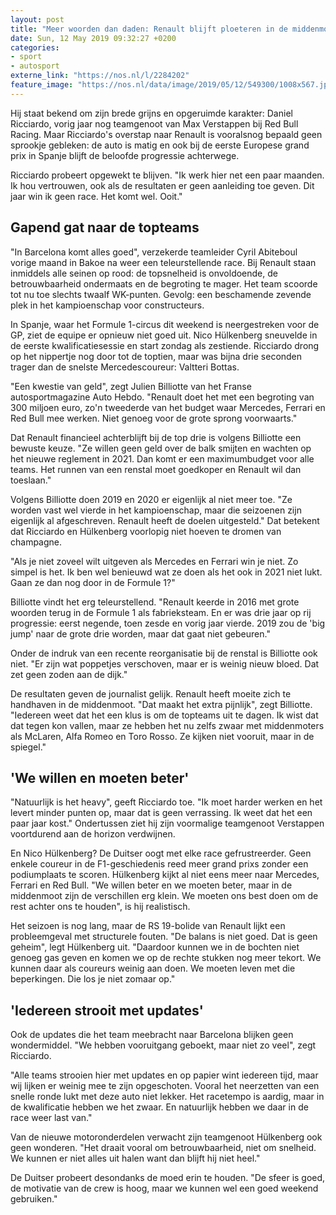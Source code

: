 ```yaml
---
layout: post
title: "Meer woorden dan daden: Renault blijft ploeteren in de middenmoot van de F1"
date: Sun, 12 May 2019 09:32:27 +0200
categories: 
- sport 
- autosport 
externe_link: "https://nos.nl/l/2284202"
feature_image: "https://nos.nl/data/image/2019/05/12/549300/1008x567.jpg"
---
```


<p>Hij staat bekend om zijn brede grijns en opgeruimde karakter: Daniel Ricciardo, vorig jaar nog teamgenoot van Max Verstappen bij Red Bull Racing. Maar Ricciardo's overstap naar Renault is vooralsnog bepaald geen sprookje gebleken: de auto is matig en ook bij de eerste Europese grand prix in Spanje blijft de beloofde progressie achterwege.</p>
<p>Ricciardo probeert opgewekt te blijven. "Ik werk hier net een paar maanden. Ik hou vertrouwen, ook als de resultaten er geen aanleiding toe geven. Dit jaar win ik geen race. Het komt wel. Ooit."</p>
<h2>Gapend gat naar de topteams</h2>
<p>"In Barcelona komt alles goed", verzekerde teamleider Cyril Abiteboul vorige maand in Bakoe na weer een teleurstellende race. Bij Renault staan inmiddels alle seinen op rood: de topsnelheid is onvoldoende, de betrouwbaarheid ondermaats en de begroting te mager. Het team scoorde tot nu toe slechts twaalf WK-punten. Gevolg: een beschamende zevende plek in het kampioenschap voor constructeurs.</p>
<p>In Spanje, waar het Formule 1-circus dit weekend is neergestreken voor de GP, ziet de equipe er opnieuw niet goed uit. Nico Hülkenberg sneuvelde in de eerste kwalificatiesessie en start zondag als zestiende. Ricciardo drong op het nippertje nog door tot de toptien, maar was bijna drie seconden trager dan de snelste Mercedescoureur: Valtteri Bottas.</p>
<p>"Een kwestie van geld", zegt Julien Billiotte van het Franse autosportmagazine Auto Hebdo. "Renault doet het met een begroting van 300 miljoen euro, zo'n tweederde van het budget waar Mercedes, Ferrari en Red Bull mee werken. Niet genoeg voor de grote sprong voorwaarts."</p>
<p>Dat Renault financieel achterblijft bij de top drie is volgens Billiotte een bewuste keuze. "Ze willen geen geld over de balk smijten en wachten op het nieuwe reglement in 2021. Dan komt er een maximumbudget voor alle teams. Het runnen van een renstal moet goedkoper en Renault wil dan toeslaan."</p>
<p>Volgens Billiotte doen 2019 en 2020 er eigenlijk al niet meer toe. "Ze worden vast wel vierde in het kampioenschap, maar die seizoenen zijn eigenlijk al afgeschreven. Renault heeft de doelen uitgesteld." Dat betekent dat Ricciardo en Hülkenberg voorlopig niet hoeven te dromen van champagne.</p>
<p>"Als je niet zoveel wilt uitgeven als Mercedes en Ferrari win je niet. Zo simpel is het. Ik ben wel benieuwd wat ze doen als het ook in 2021 niet lukt. Gaan ze dan nog door in de Formule 1?"</p>
<p>Billiotte vindt het erg teleurstellend. "Renault keerde in 2016 met grote woorden terug in de Formule 1 als fabrieksteam. En er was drie jaar op rij progressie: eerst negende, toen zesde en vorig jaar vierde. 2019 zou de 'big jump' naar de grote drie worden, maar dat gaat niet gebeuren."</p>
<p>Onder de indruk van een recente reorganisatie bij de renstal is Billiotte ook niet. "Er zijn wat poppetjes verschoven, maar er is weinig nieuw bloed. Dat zet geen zoden aan de dijk."</p>
<p>De resultaten geven de journalist gelijk. Renault heeft moeite zich te handhaven in de middenmoot. "Dat maakt het extra pijnlijk", zegt Billiotte. "Iedereen weet dat het een klus is om de topteams uit te dagen. Ik wist dat dat tegen kon vallen, maar ze hebben het nu zelfs zwaar met middenmoters als McLaren, Alfa Romeo en Toro Rosso. Ze kijken niet vooruit, maar in de spiegel."</p>
<h2>'We willen en moeten beter'</h2>
<p>"Natuurlijk is het heavy", geeft Ricciardo toe. "Ik moet harder werken en het levert minder punten op, maar dat is geen verrassing. Ik weet dat het een paar jaar kost." Ondertussen ziet hij zijn voormalige teamgenoot Verstappen voortdurend aan de horizon verdwijnen.</p>
<p>En Nico Hülkenberg? De Duitser oogt met elke race gefrustreerder. Geen enkele coureur in de F1-geschiedenis reed meer grand prixs zonder een podiumplaats te scoren. Hülkenberg kijkt al niet eens meer naar Mercedes, Ferrari en Red Bull. "We willen beter en we moeten beter, maar in de middenmoot zijn de verschillen erg klein. We moeten ons best doen om de rest achter ons te houden", is hij realistisch.</p>
<p>Het seizoen is nog lang, maar de RS 19-bolide van Renault lijkt een probleemgeval met structurele fouten. "De balans is niet goed. Dat is geen geheim", legt Hülkenberg uit. "Daardoor kunnen we in de bochten niet genoeg gas geven en komen we op de rechte stukken nog meer tekort. We kunnen daar als coureurs weinig aan doen. We moeten leven met die beperkingen. Die los je niet zomaar op."</p>
<h2>'Iedereen strooit met updates'</h2>
<p>Ook de updates die het team meebracht naar Barcelona blijken geen wondermiddel. "We hebben vooruitgang geboekt, maar niet zo veel", zegt Ricciardo.</p>
<p>"Alle teams strooien hier met updates en op papier wint iedereen tijd, maar wij lijken er weinig mee te zijn opgeschoten. Vooral het neerzetten van een snelle ronde lukt met deze auto niet lekker. Het racetempo is aardig, maar in de kwalificatie hebben we het zwaar. En natuurlijk hebben we daar in de race weer last van."</p>
<p>Van de nieuwe motoronderdelen verwacht zijn teamgenoot Hülkenberg ook geen wonderen. "Het draait vooral om betrouwbaarheid, niet om snelheid. We kunnen er niet alles uit halen want dan blijft hij niet heel."</p>
<p>De Duitser probeert desondanks de moed erin te houden. "De sfeer is goed, de motivatie van de crew is hoog, maar we kunnen wel een goed weekend gebruiken."</p>

